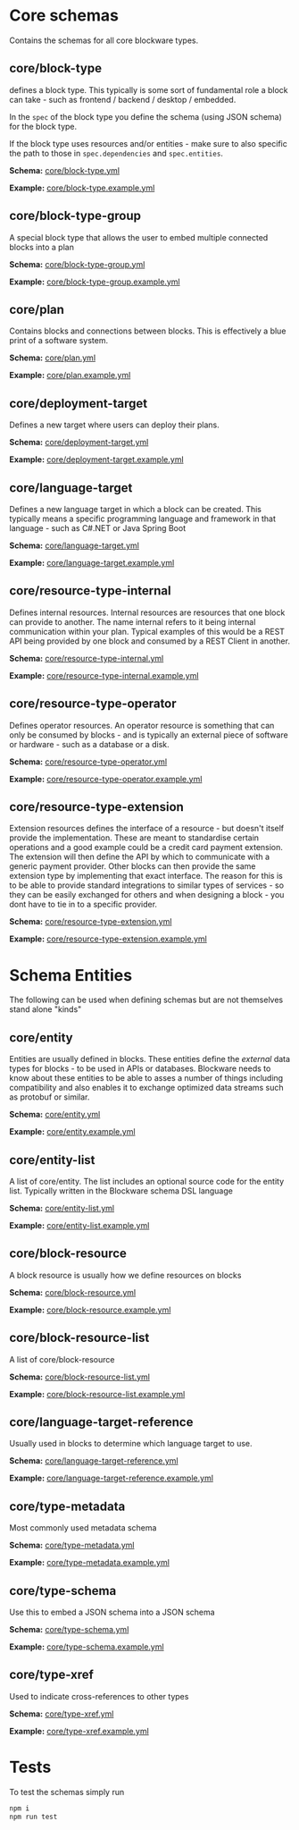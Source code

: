 # Core schemas
Contains the schemas for all core blockware types.

## core/block-type
defines a block type. This typically is some sort of fundamental role
a block can take - such as frontend / backend / desktop / embedded.

In the ```spec``` of the block type you define the schema (using JSON schema)
for the block type. 

If the block type uses resources and/or entities - make sure to also
specific the path to those in ```spec.dependencies``` 
and ```spec.entities```.

**Schema:**
[core/block-type.yml](schemas/core/block-type.yml)

**Example:**
[core/block-type.example.yml](schemas/core/block-type.example.yml)

## core/block-type-group
A special block type that allows the user to embed multiple connected
blocks into a plan

**Schema:**
[core/block-type-group.yml](schemas/core/block-type-group.yml)

**Example:**
[core/block-type-group.example.yml](schemas/core/block-type-group.example.yml)

## core/plan
Contains blocks and connections between blocks. This is effectively a blue
print of a software system.


**Schema:**
[core/plan.yml](schemas/core/plan.yml)

**Example:**
[core/plan.example.yml](schemas/core/plan.example.yml)

## core/deployment-target
Defines a new target where users can deploy their plans. 


**Schema:**
[core/deployment-target.yml](schemas/core/deployment-target.yml)

**Example:**
[core/deployment-target.example.yml](schemas/core/deployment-target.example.yml)

## core/language-target
Defines a new language target in which a block can be created. 
This typically means a specific programming language and framework
in that language - such as C#.NET or Java Spring Boot

**Schema:**
[core/language-target.yml](schemas/core/language-target.yml)

**Example:**
[core/language-target.example.yml](schemas/core/language-target.example.yml)

## core/resource-type-internal
Defines internal resources. Internal resources are resources that 
one block can provide to another. The name internal refers
to it being internal communication within your plan.
Typical examples of this would be a REST API being provided by one block
and consumed by a REST Client in another.  

**Schema:**
[core/resource-type-internal.yml](schemas/core/resource-type-internal.yml)

**Example:**
[core/resource-type-internal.example.yml](schemas/core/resource-type-internal.example.yml)

## core/resource-type-operator
Defines operator resources. An operator resource is something that
can only be consumed by blocks - and is typically an external piece of
software or hardware - such as a database or a disk.

**Schema:**
[core/resource-type-operator.yml](schemas/core/resource-type-operator.yml)

**Example:**
[core/resource-type-operator.example.yml](schemas/core/resource-type-operator.example.yml)

## core/resource-type-extension
Extension resources defines the interface of a resource - but doesn't
itself provide the implementation. These are meant to standardise
certain operations and a good example could be a credit card payment 
extension. The extension will then define the API by which to communicate
with a generic payment provider. Other blocks can then provide the same
extension type by implementing that exact interface.
The reason for this is to be able to provide standard integrations
to similar types of services - so they can be easily exchanged for others
and when designing a block - you dont have to tie in to a specific provider.

**Schema:**
[core/resource-type-extension.yml](schemas/core/resource-type-extension.yml)

**Example:**
[core/resource-type-extension.example.yml](schemas/core/resource-type-extension.example.yml)

# Schema Entities
The following can be used when defining schemas but are not themselves
stand alone "kinds"

## core/entity
Entities are usually defined in blocks. 
These entities define the *external* data types
for blocks - to be used in APIs or databases.
Blockware needs to know about these entities to be able to asses a number of
things including compatibility and also enables it to exchange
optimized data streams such as protobuf or similar.

**Schema:**
[core/entity.yml](schemas/core/entity.yml)

**Example:**
[core/entity.example.yml](schemas/core/entity.example.yml)

## core/entity-list
A list of core/entity. The list includes an optional source code
for the entity list. Typically written in the Blockware schema DSL 
language

**Schema:**
[core/entity-list.yml](schemas/core/entity-list.yml)

**Example:**
[core/entity-list.example.yml](schemas/core/entity-list.example.yml)

## core/block-resource
A block resource is usually how we define resources on blocks

**Schema:**
[core/block-resource.yml](schemas/core/block-resource.yml)

**Example:**
[core/block-resource.example.yml](schemas/core/block-resource.example.yml)

## core/block-resource-list
A list of core/block-resource

**Schema:**
[core/block-resource-list.yml](schemas/core/block-resource-list.yml)

**Example:**
[core/block-resource-list.example.yml](schemas/core/block-resource-list.example.yml)

## core/language-target-reference
Usually used in blocks to determine which language target to use.

**Schema:**
[core/language-target-reference.yml](schemas/core/language-target-reference.yml)

**Example:**
[core/language-target-reference.example.yml](schemas/core/language-target-reference.example.yml)

## core/type-metadata
Most commonly used metadata schema

**Schema:**
[core/type-metadata.yml](schemas/core/type-metadata.yml)

**Example:**
[core/type-metadata.example.yml](schemas/core/type-metadata.example.yml)

## core/type-schema
Use this to embed a JSON schema into a JSON schema

**Schema:**
[core/type-schema.yml](schemas/core/type-schema.yml)

**Example:**
[core/type-schema.example.yml](schemas/core/type-schema.example.yml)

## core/type-xref
Used to indicate cross-references to other types

**Schema:**
[core/type-xref.yml](schemas/core/type-xref.yml)

**Example:**
[core/type-xref.example.yml](schemas/core/type-xref.example.yml)

# Tests

To test the schemas simply run

```bash
npm i
npm run test
```
